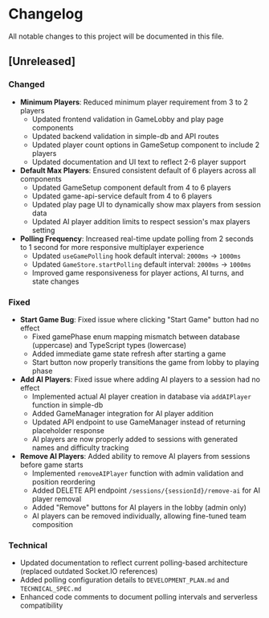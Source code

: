 # Changelog

All notable changes to this project will be documented in this file.

## [Unreleased]

### Changed
- **Minimum Players**: Reduced minimum player requirement from 3 to 2 players
  - Updated frontend validation in GameLobby and play page components
  - Updated backend validation in simple-db and API routes
  - Updated player count options in GameSetup component to include 2 players
  - Updated documentation and UI text to reflect 2-6 player support
- **Default Max Players**: Ensured consistent default of 6 players across all components
  - Updated GameSetup component default from 4 to 6 players
  - Updated game-api-service default from 4 to 6 players
  - Updated play page UI to dynamically show max players from session data
  - Updated AI player addition limits to respect session's max players setting
- **Polling Frequency**: Increased real-time update polling from 2 seconds to 1 second for more responsive multiplayer experience
  - Updated `useGamePolling` hook default interval: `2000ms` → `1000ms`
  - Updated `GameStore.startPolling` default interval: `2000ms` → `1000ms`
  - Improved game responsiveness for player actions, AI turns, and state changes

### Fixed
- **Start Game Bug**: Fixed issue where clicking "Start Game" button had no effect
  - Fixed gamePhase enum mapping mismatch between database (uppercase) and TypeScript types (lowercase)
  - Added immediate game state refresh after starting a game
  - Start button now properly transitions the game from lobby to playing phase
- **Add AI Players**: Fixed issue where adding AI players to a session had no effect
  - Implemented actual AI player creation in database via `addAIPlayer` function in simple-db
  - Added GameManager integration for AI player addition
  - Updated API endpoint to use GameManager instead of returning placeholder response
  - AI players are now properly added to sessions with generated names and difficulty tracking
- **Remove AI Players**: Added ability to remove AI players from sessions before game starts
  - Implemented `removeAIPlayer` function with admin validation and position reordering
  - Added DELETE API endpoint `/sessions/{sessionId}/remove-ai` for AI player removal
  - Added "Remove" buttons for AI players in the lobby (admin only)
  - AI players can be removed individually, allowing fine-tuned team composition

### Technical
- Updated documentation to reflect current polling-based architecture (replaced outdated Socket.IO references)
- Added polling configuration details to `DEVELOPMENT_PLAN.md` and `TECHNICAL_SPEC.md`
- Enhanced code comments to document polling intervals and serverless compatibility
